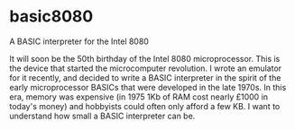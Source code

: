 # basic8080
A BASIC interpreter for the Intel 8080

It will soon be the 50th birthday of the
Intel 8080 microprocessor. This is the
device that started the microcomputer
revolution. I wrote an emulator for it
recently, and decided to write a BASIC
interpreter in the spirit of the early
microprocessor BASICs that were developed
in the late 1970s. In this era, memory was
expensive (in 1975 1Kb of RAM cost nearly
£1000 in today's money) and hobbyists could
often only afford a few KB. I want to
understand how small a BASIC interpreter
can be.
